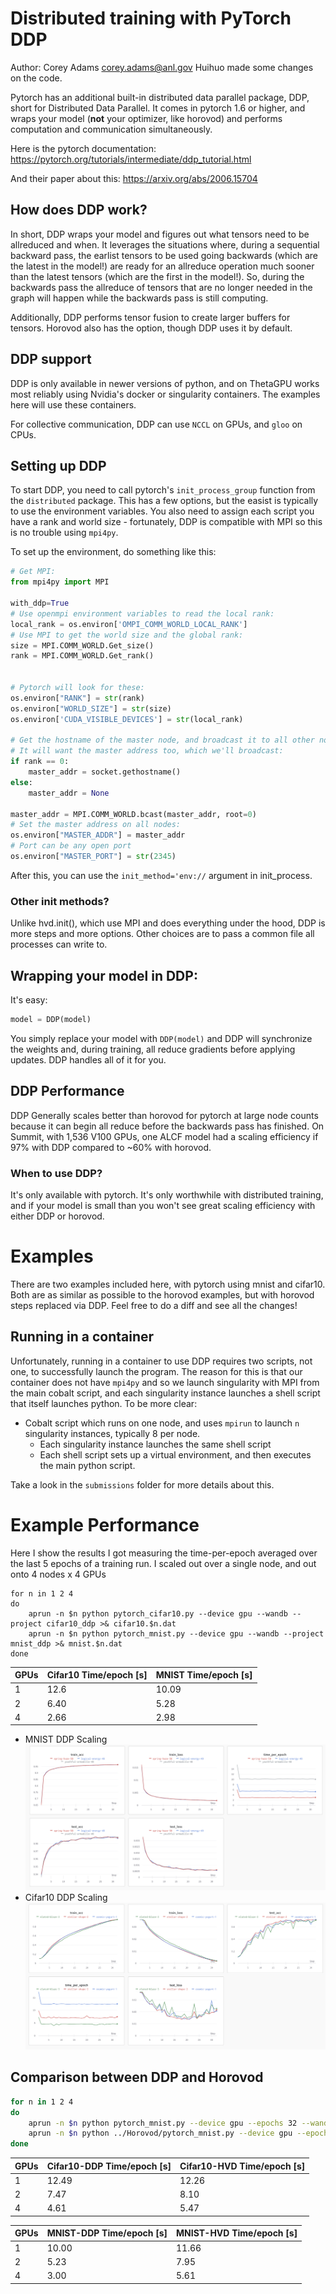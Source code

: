 # Distributed training with PyTorch DDP

Author: Corey Adams corey.adams@anl.gov
Huihuo made some changes on the code. 

Pytorch has an additional built-in distributed data parallel package, DDP, short for Distributed Data Parallel.  It comes in pytorch 1.6 or higher, and wraps your model (__not__ your optimizer, like horovod) and performs computation and communication simultaneously.

Here is the pytorch documentation:
https://pytorch.org/tutorials/intermediate/ddp_tutorial.html

And their paper about this:
https://arxiv.org/abs/2006.15704

## How does DDP work?

In short, DDP wraps your model and figures out what tensors need to be allreduced
and when.  It leverages the situations where, during a sequential backward pass, the earlist tensors to be used going backwards (which are the latest in the model!) are ready for an allreduce operation much sooner than the latest tensors (which are the first in the model!).  So, during the backwards pass the allreduce of tensors that are no longer needed in the graph will happen while the backwards pass is still computing.

Additionally, DDP performs tensor fusion to create larger buffers for tensors.  Horovod also has the option, though DDP uses it by default.

## DDP support

DDP is only available in newer versions of python, and on ThetaGPU works most reliably using Nvidia's docker or singularity containers.  The examples here will use these containers.

For collective communication, DDP can use `NCCL` on GPUs, and `gloo` on CPUs.

## Setting up DDP

To start DDP, you need to call pytorch's `init_process_group` function from the `distributed` package.  This has a few options, but the easist is typically to use the environment variables.  You also need to assign each script you have a rank and world size - fortunately, DDP is compatible with MPI so this is no trouble using `mpi4py`.

To set up the environment, do something like this:

```python
# Get MPI:
from mpi4py import MPI

with_ddp=True
# Use openmpi environment variables to read the local rank:
local_rank = os.environ['OMPI_COMM_WORLD_LOCAL_RANK']
# Use MPI to get the world size and the global rank:
size = MPI.COMM_WORLD.Get_size()
rank = MPI.COMM_WORLD.Get_rank()


# Pytorch will look for these:
os.environ["RANK"] = str(rank)
os.environ["WORLD_SIZE"] = str(size)
os.environ['CUDA_VISIBLE_DEVICES'] = str(local_rank)

# Get the hostname of the master node, and broadcast it to all other nodes
# It will want the master address too, which we'll broadcast:
if rank == 0:
    master_addr = socket.gethostname()
else:
    master_addr = None

master_addr = MPI.COMM_WORLD.bcast(master_addr, root=0)
# Set the master address on all nodes:
os.environ["MASTER_ADDR"] = master_addr
# Port can be any open port
os.environ["MASTER_PORT"] = str(2345)
```

After this, you can use the `init_method='env://` argument in init_process.

### Other init methods?

Unlike hvd.init(), which use MPI and does everything under the hood, DDP is more steps and more options.  Other choices are to pass a common file all processes can write to.


## Wrapping your model in DDP:

It's easy:
```python
model = DDP(model)
```

You simply replace your model with `DDP(model)` and DDP will synchronize the weights and, during training, all reduce gradients before applying updates.  DDP handles all of it for you.

## DDP Performance

DDP Generally scales better than horovod for pytorch at large node counts because it can begin all reduce before the backwards pass has finished.  On Summit, with 1,536 V100 GPUs, one ALCF model had a scaling efficiency if 97% with DDP compared to ~60% with horovod.

### When to use DDP?

It's only available with pytorch.  It's only worthwhile with distributed training, and if your model is small than you won't see great scaling efficiency with either DDP or horovod.

# Examples

There are two examples included here, with pytorch using mnist and cifar10.  Both are as similar as possible to the horovod examples, but with horovod steps replaced via DDP.  Feel free to do a diff and see all the changes!

## Running in a container

Unfortunately, running in a container to use DDP requires two scripts, not one, to successfully launch the program.  The reason for this is that our container does not have `mpi4py` and so we launch singularity with MPI from the main cobalt script, and each singularity instance launches a shell script that itself launches python.  To be more clear:

- Cobalt script which runs on one node, and uses `mpirun` to launch `n` singularity instances, typically 8 per node.  
    - Each singularity instance launches the same shell script
    - Each shell script sets up a virtual environment, and then executes the main python script.

Take a look in the `submissions` folder for more details about this.

# Example Performance

Here I show the results I got measuring the time-per-epoch averaged over the last 5 epochs of a training run.  I scaled out over a single node, and out onto 4 nodes x 4 GPUs

```
for n in 1 2 4
do
    aprun -n $n python pytorch_cifar10.py --device gpu --wandb --project cifar10_ddp >& cifar10.$n.dat
    aprun -n $n python pytorch_mnist.py --device gpu --wandb --project mnist_ddp >& mnist.$n.dat
done    
```

| GPUs | Cifar10 Time/epoch [s] | MNIST Time/epoch [s] |
| ---- | ---------------------- | -------------------- |
|    1 |            12.6        |         10.09        |
|    2 |            6.40        |         5.28         |
|    4 |            2.66        |         2.98         |

* MNIST DDP Scaling
![mnist_ddp](./mnist_ddp.png)
* Cifar10 DDP Scaling
![cifar10_ddp](./cifar10_ddp.png)

## Comparison between DDP and Horovod
```bash
for n in 1 2 4
do  
    aprun -n $n python pytorch_mnist.py --device gpu --epochs 32 --wandb --project mnist_ddp_hvd_$n >& mnist_ddp.$n.dat
    aprun -n $n python ../Horovod/pytorch_mnist.py --device gpu --epochs 32 --wandb --project mnist_ddp_hvd_$n >& mnist_hvd.$n.dat
done
```

| GPUs | Cifar10-DDP Time/epoch [s] | Cifar10-HVD Time/epoch [s] |
| ---- | ---------------------- | -------------------- |
|    1 |            12.49        |         12.26        |
|    2 |            7.47        |         8.10         |
|    4 |            4.61        |          5.47        |


| GPUs | MNIST-DDP Time/epoch [s] | MNIST-HVD Time/epoch [s] |
| ---- | ---------------------- | -------------------- |
|    1 |            10.00        |         11.66        |
|    2 |            5.23        |         7.95         |
|    4 |            3.00        |          5.61        |